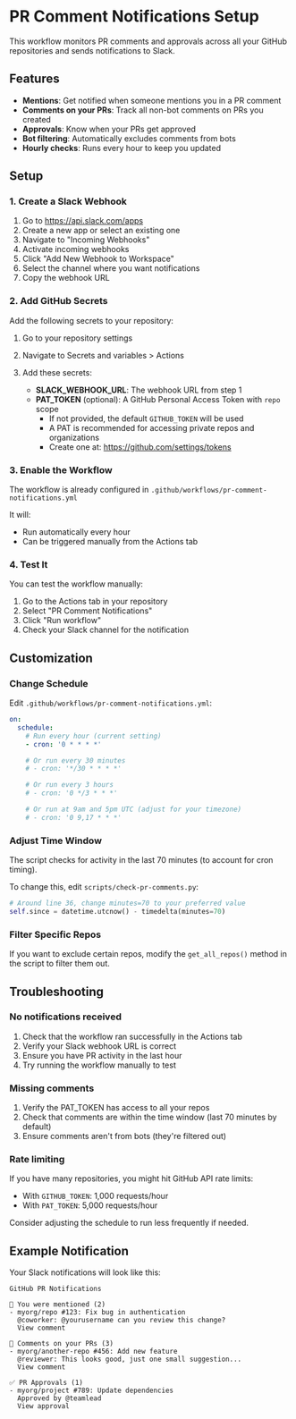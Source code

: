 # PR Comment Notifications Setup

This workflow monitors PR comments and approvals across all your GitHub repositories and sends notifications to Slack.

## Features

- **Mentions**: Get notified when someone mentions you in a PR comment
- **Comments on your PRs**: Track all non-bot comments on PRs you created
- **Approvals**: Know when your PRs get approved
- **Bot filtering**: Automatically excludes comments from bots
- **Hourly checks**: Runs every hour to keep you updated

## Setup

### 1. Create a Slack Webhook

1. Go to https://api.slack.com/apps
2. Create a new app or select an existing one
3. Navigate to "Incoming Webhooks"
4. Activate incoming webhooks
5. Click "Add New Webhook to Workspace"
6. Select the channel where you want notifications
7. Copy the webhook URL

### 2. Add GitHub Secrets

Add the following secrets to your repository:

1. Go to your repository settings
2. Navigate to Secrets and variables > Actions
3. Add these secrets:

   - **SLACK_WEBHOOK_URL**: The webhook URL from step 1
   - **PAT_TOKEN** (optional): A GitHub Personal Access Token with `repo` scope
     - If not provided, the default `GITHUB_TOKEN` will be used
     - A PAT is recommended for accessing private repos and organizations
     - Create one at: https://github.com/settings/tokens

### 3. Enable the Workflow

The workflow is already configured in `.github/workflows/pr-comment-notifications.yml`

It will:
- Run automatically every hour
- Can be triggered manually from the Actions tab

### 4. Test It

You can test the workflow manually:

1. Go to the Actions tab in your repository
2. Select "PR Comment Notifications"
3. Click "Run workflow"
4. Check your Slack channel for the notification

## Customization

### Change Schedule

Edit `.github/workflows/pr-comment-notifications.yml`:

```yaml
on:
  schedule:
    # Run every hour (current setting)
    - cron: '0 * * * *'

    # Or run every 30 minutes
    # - cron: '*/30 * * * *'

    # Or run every 3 hours
    # - cron: '0 */3 * * *'

    # Or run at 9am and 5pm UTC (adjust for your timezone)
    # - cron: '0 9,17 * * *'
```

### Adjust Time Window

The script checks for activity in the last 70 minutes (to account for cron timing).

To change this, edit `scripts/check-pr-comments.py`:

```python
# Around line 36, change minutes=70 to your preferred value
self.since = datetime.utcnow() - timedelta(minutes=70)
```

### Filter Specific Repos

If you want to exclude certain repos, modify the `get_all_repos()` method in the script to filter them out.

## Troubleshooting

### No notifications received

1. Check that the workflow ran successfully in the Actions tab
2. Verify your Slack webhook URL is correct
3. Ensure you have PR activity in the last hour
4. Try running the workflow manually to test

### Missing comments

1. Verify the PAT_TOKEN has access to all your repos
2. Check that comments are within the time window (last 70 minutes by default)
3. Ensure comments aren't from bots (they're filtered out)

### Rate limiting

If you have many repositories, you might hit GitHub API rate limits:
- With `GITHUB_TOKEN`: 1,000 requests/hour
- With `PAT_TOKEN`: 5,000 requests/hour

Consider adjusting the schedule to run less frequently if needed.

## Example Notification

Your Slack notifications will look like this:

```
GitHub PR Notifications

🔔 You were mentioned (2)
- myorg/repo #123: Fix bug in authentication
  @coworker: @yourusername can you review this change?
  View comment

💬 Comments on your PRs (3)
- myorg/another-repo #456: Add new feature
  @reviewer: This looks good, just one small suggestion...
  View comment

✅ PR Approvals (1)
- myorg/project #789: Update dependencies
  Approved by @teamlead
  View approval
```
